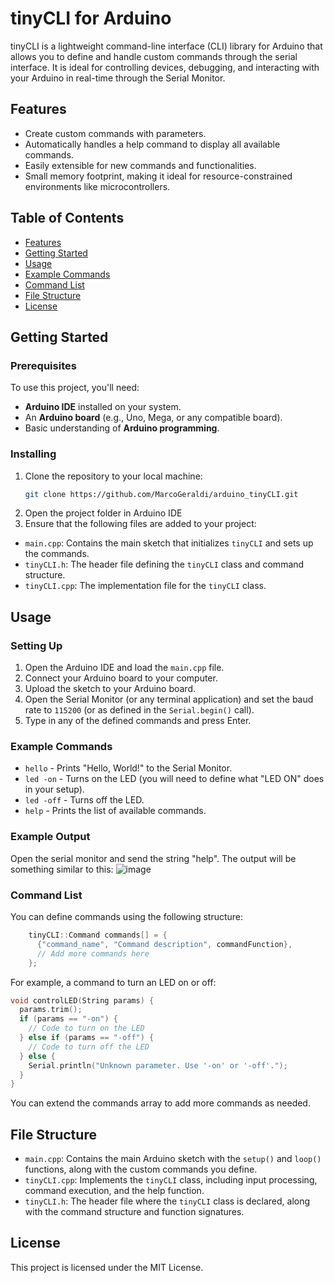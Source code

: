 # tinyCLI for Arduino

tinyCLI is a lightweight command-line interface (CLI) library for Arduino that allows you to define and handle custom commands through the serial interface. It is ideal for controlling devices, debugging, and interacting with your Arduino in real-time through the Serial Monitor.

## Features
- Create custom commands with parameters.
- Automatically handles a help command to display all available commands.
- Easily extensible for new commands and functionalities.
- Small memory footprint, making it ideal for resource-constrained environments like microcontrollers.

## Table of Contents
- [Features](#features)
- [Getting Started](#getting-started)
- [Usage](#usage)
- [Example Commands](#example-commands)
- [Command List](#command-list)
- [File Structure](#file-structure)
- [License](#license)

## Getting Started

### Prerequisites
To use this project, you'll need:
- **Arduino IDE** installed on your system.
- An **Arduino board** (e.g., Uno, Mega, or any compatible board).
- Basic understanding of **Arduino programming**.

### Installing
1. Clone the repository to your local machine:
   ```bash
   git clone https://github.com/MarcoGeraldi/arduino_tinyCLI.git
2. Open the project folder in Arduino IDE
3. Ensure that the following files are added to your project:
- `main.cpp`: Contains the main sketch that initializes `tinyCLI` and sets up the commands.
- `tinyCLI.h`: The header file defining the `tinyCLI` class and command structure.
- `tinyCLI.cpp`: The implementation file for the `tinyCLI` class.

## Usage

### Setting Up
1. Open the Arduino IDE and load the `main.cpp` file.
2. Connect your Arduino board to your computer.
3. Upload the sketch to your Arduino board.
4. Open the Serial Monitor (or any terminal application) and set the baud rate to `115200` (or as defined in the `Serial.begin()` call).
5. Type in any of the defined commands and press Enter.

### Example Commands
- `hello` - Prints "Hello, World!" to the Serial Monitor.
- `led -on` - Turns on the LED (you will need to define what "LED ON" does in your setup).
- `led -off` - Turns off the LED.
- `help` - Prints the list of available commands.

### Example Output

Open the serial monitor and send the string "help". The output will be something similar to this: 
![image](https://github.com/user-attachments/assets/56856510-5748-4e6f-952b-7d8c3cd3bda5)

### Command List
You can define commands using the following structure:
```cpp
    tinyCLI::Command commands[] = {
      {"command_name", "Command description", commandFunction},
      // Add more commands here
    };
```

For example, a command to turn an LED on or off:

```cpp
void controlLED(String params) {
  params.trim();
  if (params == "-on") {
    // Code to turn on the LED
  } else if (params == "-off") {
    // Code to turn off the LED
  } else {
    Serial.println("Unknown parameter. Use '-on' or '-off'.");
  }
}
```


You can extend the commands array to add more commands as needed.

## File Structure
- `main.cpp`: Contains the main Arduino sketch with the `setup()` and `loop()` functions, along with the custom commands you define.
- `tinyCLI.cpp`: Implements the `tinyCLI` class, including input processing, command execution, and the help function.
- `tinyCLI.h`: The header file where the `tinyCLI` class is declared, along with the command structure and function signatures.

## License
This project is licensed under the MIT License.
